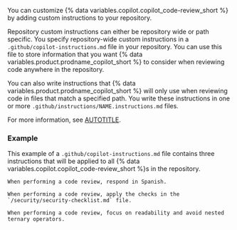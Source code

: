 You can customize {% data variables.copilot.copilot_code-review_short %} by adding custom instructions to your repository.

Repository custom instructions can either be repository wide or path specific. You specify repository-wide custom instructions in a `.github/copilot-instructions.md` file in your repository. You can use this file to store information that you want {% data variables.product.prodname_copilot_short %} to consider when reviewing code anywhere in the repository.

You can also write instructions that {% data variables.product.prodname_copilot_short %} will only use when reviewing code in files that match a specified path. You write these instructions in one or more `.github/instructions/NAME.instructions.md` files.

For more information, see [AUTOTITLE](/copilot/customizing-copilot/adding-repository-custom-instructions-for-github-copilot).

### Example

This example of a `.github/copilot-instructions.md` file contains three instructions that will be applied to all {% data variables.copilot.copilot_code-review_short %}s in the repository.

```text
When performing a code review, respond in Spanish.

When performing a code review, apply the checks in the `/security/security-checklist.md` file.

When performing a code review, focus on readability and avoid nested ternary operators.
```
